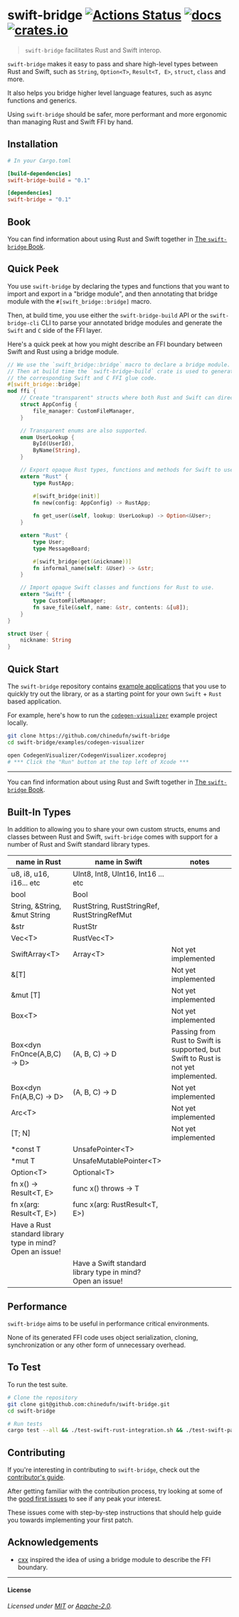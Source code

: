 # swift-bridge [![Actions Status](https://github.com/chinedufn/swift-bridge/workflows/test/badge.svg)](https://github.com/chinedufn/swift-bridge/actions) [![docs](https://docs.rs/swift-bridge/badge.svg)](https://docs.rs/swift-bridge) [![crates.io](https://img.shields.io/crates/v/swift-bridge)](https://crates.io/crates/swift-bridge)

> `swift-bridge` facilitates Rust and Swift interop.

`swift-bridge` makes it easy to pass and share high-level types between Rust and Swift,
such as `String`, `Option<T>`,  `Result<T, E>`, `struct`, `class` and more.

It also helps you bridge higher level language features, such as async functions and generics.

Using `swift-bridge` should be safer, more performant and more ergonomic than managing Rust and Swift
FFI by hand.

## Installation

```toml
# In your Cargo.toml

[build-dependencies]
swift-bridge-build = "0.1"

[dependencies]
swift-bridge = "0.1"
```

## Book

You can find information about using Rust and Swift together in [The `swift-bridge` Book](https://chinedufn.github.io/swift-bridge).

## Quick Peek

You use `swift-bridge` by declaring the types and functions that you want to import and export
in a "bridge module", and then annotating that bridge module with the `#[swift_bridge::bridge]`
macro.

Then, at build time, you use either the `swift-bridge-build` API or the `swift-bridge-cli` CLI to
parse your annotated bridge modules and generate the `Swift` and `C` side of the FFI layer.

Here's a quick peek at how you might describe an FFI boundary between Swift and Rust using a bridge module.

<!-- ANCHOR: bridge-module-example -->
```rust
// We use the `swift_bridge::bridge` macro to declare a bridge module.
// Then at build time the `swift-bridge-build` crate is used to generate
// the corresponding Swift and C FFI glue code.
#[swift_bridge::bridge]
mod ffi {
    // Create "transparent" structs where both Rust and Swift can directly access the fields.
    struct AppConfig {
        file_manager: CustomFileManager,
    }

    // Transparent enums are also supported.
    enum UserLookup {
        ById(UserId),
        ByName(String),
    }

    // Export opaque Rust types, functions and methods for Swift to use.
    extern "Rust" {
        type RustApp;

        #[swift_bridge(init)]
        fn new(config: AppConfig) -> RustApp;
        
        fn get_user(&self, lookup: UserLookup) -> Option<&User>;
    }

    extern "Rust" {
        type User;
        type MessageBoard;

        #[swift_bridge(get(&nickname))]
        fn informal_name(self: &User) -> &str;
    }

    // Import opaque Swift classes and functions for Rust to use.
    extern "Swift" {
        type CustomFileManager;
        fn save_file(&self, name: &str, contents: &[u8]);
    }
}

struct User {
    nickname: String
}
```
<!-- ANCHOR_END: bridge-module-example -->

## Quick Start

The `swift-bridge` repository contains [example applications](examples) that you use to quickly try out the library,
or as a starting point for your own `Swift` + `Rust` based application.

For example, here's how to run the [`codegen-visualizer`](examples/codegen-visualizer) example project locally.

```sh
git clone https://github.com/chinedufn/swift-bridge
cd swift-bridge/examples/codegen-visualizer

open CodegenVisualizer/CodegenVisualizer.xcodeproj
# *** Click the "Run" button at the top left of Xcode ***
```

---

You can find information about using Rust and Swift together in [The `swift-bridge` Book](https://chinedufn.github.io/swift-bridge).

## Built-In Types

In addition to allowing you to share your own custom structs, enums and classes between Rust and Swift,
`swift-bridge` comes with support for a number of Rust and Swift standard library types.

<!-- ANCHOR: built-in-types-table -->
| name in Rust                                                    | name in Swift                                                    | notes                                                                              |
| ---                                                             | ---                                                              | ---                                                                                |
| u8, i8, u16, i16... etc                                         | UInt8, Int8, UInt16, Int16 ... etc                               |                                                                                    |
| bool                                                            | Bool                                                             |                                                                                    |
| String, &String, &mut String                                    | RustString, RustStringRef, RustStringRefMut                      |                                                                                    |
| &str                                                            | RustStr                                                          |                                                                                    |
| Vec\<T>                                                         | RustVec\<T>                                                      |                                                                                    |
| SwiftArray\<T>                                                  | Array\<T>                                                        | Not yet implemented                                                                |
| &[T]                                                            |                                                                  | Not yet implemented                                                                |
| &mut [T]                                                        |                                                                  | Not yet implemented                                                                |
| Box\<T>                                                         |                                                                  | Not yet implemented                                                                |
| Box<dyn FnOnce(A,B,C) -> D>                                     | (A, B, C) -> D                                                   | Passing from Rust to Swift is supported, but Swift to Rust is not yet implemented. |
| Box<dyn Fn(A,B,C) -> D>                                         | (A, B, C) -> D                                                   | Not yet implemented                                                                |
| Arc\<T>                                                         |                                                                  | Not yet implemented                                                                |
| [T; N]                                                          |                                                                  | Not yet implemented                                                                |
| *const T                                                        | UnsafePointer\<T>                                                |                                                                                    |
| *mut T                                                          | UnsafeMutablePointer\<T>                                         |                                                                                    |
| Option\<T>                                                      | Optional\<T>                                                     |                                                                                    |
| fn x() -> Result\<T, E>                                         | func x() throws -> T                                             |                                                                                    |
| fn x(arg: Result\<T, E>)                                        | func x(arg: RustResult\<T, E>)                                   |                                                                                    |
| Have a Rust standard library type in mind?<br /> Open an issue! |                                                                  |                                                                                    |
|                                                                 | Have a Swift standard library type in mind?<br /> Open an issue! |                                                                                    |
<!-- ANCHOR_END: built-in-types-table -->

## Performance

`swift-bridge` aims to be useful in performance critical environments.

None of its generated FFI code uses object serialization, cloning, synchronization or any other form of unnecessary overhead.

## To Test

To run the test suite.

```sh
# Clone the repository
git clone git@github.com:chinedufn/swift-bridge.git
cd swift-bridge

# Run tests
cargo test --all && ./test-swift-rust-integration.sh && ./test-swift-packages.sh 
```

## Contributing

If you're interesting in contributing to `swift-bridge`, check out the [contributor's guide](https://chinedufn.github.io/swift-bridge/contributing/index.html).

After getting familiar with the contribution process, try looking at some of the [good first issues](https://github.com/chinedufn/swift-bridge/issues?q=is%3Aopen+is%3Aissue+label%3A%22good+first+issue%22)
to see if any peak your interest.

These issues come with step-by-step instructions that should help guide you towards implementing your first patch.

## Acknowledgements

- [cxx](https://github.com/dtolnay/cxx) inspired the idea of using a bridge module to describe the FFI boundary.

---

#### License

_Licensed under [MIT](LICENSE-MIT) or [Apache-2.0](LICENSE-APACHE)._
